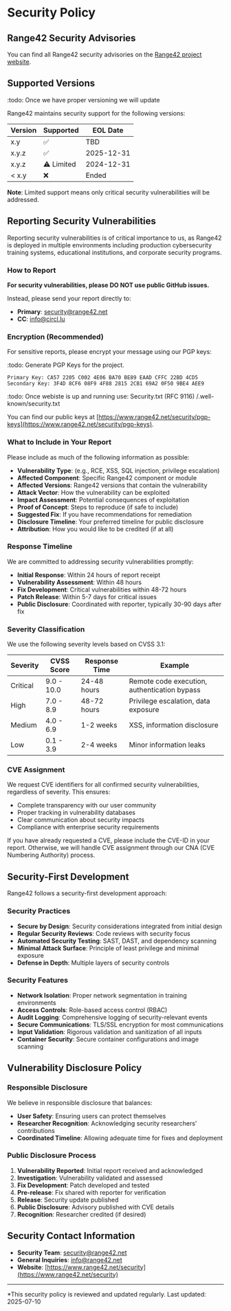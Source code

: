 # Security Policy

## Range42 Security Advisories

You can find all Range42 security advisories on the [Range42 project website](https://www.range42.net/security#advisories).

## Supported Versions

:todo: Once we have proper versioning we will update

Range42 maintains security support for the following versions:

| Version | Supported          | EOL Date |
| ------- | ------------------ | -------- |
| x.y     | :white_check_mark: | TBD      |
| x.y.z   | :white_check_mark: | 2025-12-31 |
| x.y.z   | :warning: Limited  | 2024-12-31 |
| < x.y   | :x:                | Ended    |

**Note**: Limited support means only critical security vulnerabilities will be addressed.

## Reporting Security Vulnerabilities

Reporting security vulnerabilities is of critical importance to us, as Range42 is deployed in multiple environments including production cybersecurity training systems, educational institutions, and corporate security programs.

### How to Report

**For security vulnerabilities, please DO NOT use public GitHub issues.**

Instead, please send your report directly to:
- **Primary**: [security@range42.net](mailto:security@range42.net)
- **CC**: [info@circl.lu](mailto:info@circl.lu)

### Encryption (Recommended)

For sensitive reports, please encrypt your message using our PGP keys:

:todo: Generate PGP Keys for the project.

```
Primary Key: CA57 2205 C002 4E06 BA70 BE89 EAAD CFFC 22BD 4CD5
Secondary Key: 3F4D 8CF6 08F9 4F88 2815 2CB1 69A2 0F50 9BE4 AEE9
```

:todo: Once webiste is up and running use: Security.txt (RFC 9116) /.well-known/security.txt

You can find our public keys at [https://www.range42.net/security/pgp-keys](https://www.range42.net/security/pgp-keys).

### What to Include in Your Report

Please include as much of the following information as possible:

- **Vulnerability Type**: (e.g., RCE, XSS, SQL injection, privilege escalation)
- **Affected Component**: Specific Range42 component or module
- **Affected Versions**: Range42 versions that contain the vulnerability
- **Attack Vector**: How the vulnerability can be exploited
- **Impact Assessment**: Potential consequences of exploitation
- **Proof of Concept**: Steps to reproduce (if safe to include)
- **Suggested Fix**: If you have recommendations for remediation
- **Disclosure Timeline**: Your preferred timeline for public disclosure
- **Attribution**: How you would like to be credited (if at all)

### Response Timeline

We are committed to addressing security vulnerabilities promptly:

- **Initial Response**: Within 24 hours of report receipt
- **Vulnerability Assessment**: Within 48 hours
- **Fix Development**: Critical vulnerabilities within 48-72 hours
- **Patch Release**: Within 5-7 days for critical issues
- **Public Disclosure**: Coordinated with reporter, typically 30-90 days after fix

### Severity Classification

We use the following severity levels based on CVSS 3.1:

| Severity | CVSS Score | Response Time | Example |
|----------|------------|---------------|---------|
| Critical | 9.0 - 10.0 | 24-48 hours | Remote code execution, authentication bypass |
| High     | 7.0 - 8.9  | 48-72 hours | Privilege escalation, data exposure |
| Medium   | 4.0 - 6.9  | 1-2 weeks   | XSS, information disclosure |
| Low      | 0.1 - 3.9  | 2-4 weeks   | Minor information leaks |

### CVE Assignment

We request CVE identifiers for all confirmed security vulnerabilities, regardless of severity. This ensures:

- Complete transparency with our user community
- Proper tracking in vulnerability databases
- Clear communication about security impacts
- Compliance with enterprise security requirements

If you have already requested a CVE, please include the CVE-ID in your report. Otherwise, we will handle CVE assignment through our CNA (CVE Numbering Authority) process.

## Security-First Development

Range42 follows a security-first development approach:

### Security Practices

- **Secure by Design**: Security considerations integrated from initial design
- **Regular Security Reviews**: Code reviews with security focus
- **Automated Security Testing**: SAST, DAST, and dependency scanning
- **Minimal Attack Surface**: Principle of least privilege and minimal exposure
- **Defense in Depth**: Multiple layers of security controls

### Security Features

- **Network Isolation**: Proper network segmentation in training environments
- **Access Controls**: Role-based access control (RBAC)
- **Audit Logging**: Comprehensive logging of security-relevant events
- **Secure Communications**: TLS/SSL encryption for most communications
- **Input Validation**: Rigorous validation and sanitization of all inputs
- **Container Security**: Secure container configurations and image scanning

## Vulnerability Disclosure Policy

### Responsible Disclosure

We believe in responsible disclosure that balances:
- **User Safety**: Ensuring users can protect themselves
- **Researcher Recognition**: Acknowledging security researchers' contributions
- **Coordinated Timeline**: Allowing adequate time for fixes and deployment

### Public Disclosure Process

1. **Vulnerability Reported**: Initial report received and acknowledged
2. **Investigation**: Vulnerability validated and assessed
3. **Fix Development**: Patch developed and tested
4. **Pre-release**: Fix shared with reporter for verification
5. **Release**: Security update published
6. **Public Disclosure**: Advisory published with CVE details
7. **Recognition**: Researcher credited (if desired)

## Security Contact Information

- **Security Team**: [security@range42.net](mailto:security@range42.net)
- **General Inquiries**: [info@range42.net](mailto:info@range42.net)
- **Website**: [https://www.range42.net/security](https://www.range42.net/security)

---

*This security policy is reviewed and updated regularly. Last updated: 2025-07-10
